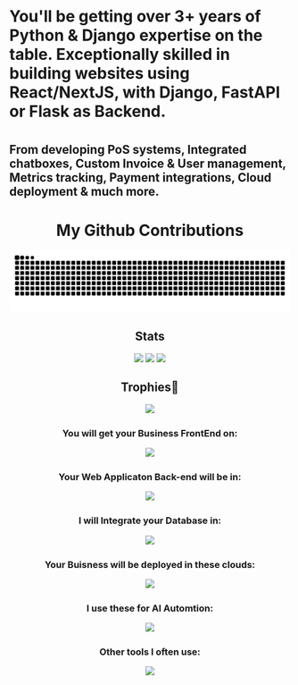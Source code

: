 # You'll be getting over 3+ years of Python & Django expertise on the table. Exceptionally skilled in building websites using React/NextJS, with Django, FastAPI or Flask as Backend.<h1> 
## From developing PoS systems, Integrated chatboxes, Custom Invoice & User management, Metrics tracking, Payment integrations, Cloud deployment & much more.
#
<div align="center">
<h1>My Github Contributions</h1>
  <picture>
    <source media="(prefers-color-scheme: dark)" srcset="https://github.com/TalhaBruh/Github-ReadME/blob/output/github-contribution-grid-snake-dark.svg" />
    <source media="(prefers-color-scheme: light)" srcset="https://github.com/TalhaBruh/Github-ReadME/blob/output/github-contribution-grid-snake.svg" />
    <img alt="github-snake" src="https://github.com/TalhaBruh/Github-ReadME/blob/output/github-contribution-grid-snake.svg" />
  </picture></br>
</div>

<div align=center> 
  <h2>Stats</h2>
  <img src="https://github-profile-summary-cards.vercel.app/api/cards/profile-details?username=TalhaBruh&theme=algolia">
  <img src="https://github-profile-summary-cards.vercel.app/api/cards/repos-per-language?username=TalhaBruh&theme=algolia">
  <img src="https://github-profile-summary-cards.vercel.app/api/cards/most-commit-language?username=TalhaBruh&theme=algolia">
</div>

<div align=center>
  <h2>Trophies👑</h2>
  <img src = "https://github-profile-trophy.vercel.app/?username=TalhaBruh&theme=algolia&column=-1&rank=-?">
</div>

<div align="center">
  <h3>You will get your Business FrontEnd on:</h3>
  <img src="https://skillicons.dev/icons?i=typescript,nextjs,react,nuxtjs,nestjs,tailwind,vuejs,angular,bootstrap,jquery,threejs">

  <h3>Your Web Applicaton Back-end will be in:</h3>
  <img src="https://skillicons.dev/icons?i=python,django,nodejs,flask,fastapi,rust,dotnet,spring,java">

  <h3>I will Integrate your Database in:</h3>
  <img src="https://skillicons.dev/icons?i=postgres,mongo,firebase,mysql,sqlite,anaconda,graphql,postman">

  <h3>Your Buisness will be deployed in these clouds:</h3>
  <img src="https://skillicons.dev/icons?i=aws,heroku,azure,kubernetes,docker,jenkins,vercel,cloudflare,netlify">

  <h3>I use these for AI Automtion:</h3>
  <img src="https://skillicons.dev/icons?i=pytorch,redux,tensorflow,selenium,powershell,terraform">

  <h3>Other tools I often use:</h3>
  <img src="https://skillicons.dev/icons?i=github,git,githubactions,gitlab,vscode,visualstudio,linux,kali,notion,npm,ubuntu,webflow">

</div>



